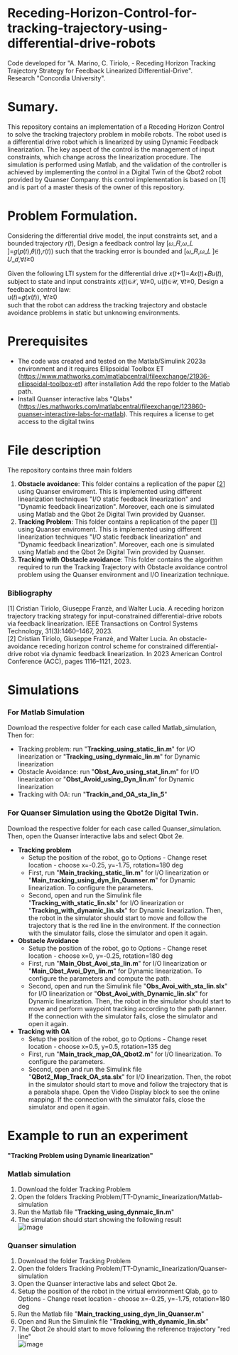 # Receding-Horizon-Control-for-tracking-trajectory-using-differential-drive-robots

Code developed for "A. Marino, C. Tiriolo, - Receding Horizon Tracking Trajectory Strategy for Feedback Linearized Differential-Drive".  
Research "Concordia University".  

# Sumary.
This repository contains an implementation of a Receding Horizon Control to solve the tracking trajectory problem in mobile robots. The robot used is a differential drive robot which is linearized by using Dynamic Feedback linearization. The key aspect of the control is the management of input constraints, which change across the linearization procedure. The simulation is performed using Matlab, and the validation of the controller is achieved by implementing the control in a Digital Twin of the Qbot2 robot provided by Quanser Company. this control implementation is based on [1] and is part of a master thesis of the owner of this repository.
# Problem Formulation.
Considering the differential drive model, the input constraints set, and a bounded trajectory 𝑟(𝑡), 
Design a feedback control lay [𝜔_𝑅,𝜔_𝐿 ]=𝑔(𝑝(𝑡),𝜃(𝑡),𝑟(𝑡)) such that the tracking error is bounded and [𝜔_𝑅,𝜔_𝐿 ]∈ 𝑈_𝑑,∀𝑡≥0


Given the following LTI system for the differential drive 
𝑥(𝑡+1)=𝐴𝑥(𝑡)+𝐵𝑢(𝑡), 
subject to state and input constraints 
𝑥(𝑡)∈𝒳, ∀𝑡≥0,  u(𝑡)∈𝒰, ∀𝑡≥0, 
Design a feedback control law:  
u(𝑡)=𝑔(𝑥(𝑡)), ∀𝑡≥0  
such that the robot can address the tracking trajectory and obstacle avoidance problems in static but unknowing environments.  
# Prerequisites
- The code was created and tested on the Matlab/Simulink 2023a environment and it requires Ellipsoidal Toolbox ET (https://www.mathworks.com/matlabcentral/fileexchange/21936-ellipsoidal-toolbox-et)
after installation Add the repo folder to the Matlab path.
- Install Quanser interactive labs "Qlabs" (https://es.mathworks.com/matlabcentral/fileexchange/123860-quanser-interactive-labs-for-matlab). This requires a license to get access to the digital twins 
# File description
The repository contains three main folders  
1. **Obstacle avoidance**: This folder contains a replication of the paper [[2](https://ieeexplore.ieee.org/document/10156498)] using Quanser enviroment. This is implemented using different linearization techniques "I/O static feedback linearization" and "Dynamic feedback linearization". Moreover, each one is simulated using Matlab and the Qbot 2e Digital Twin provided by Quanser. 
2. **Tracking Problem**: This folder contains a replication of the paper [[1](https://ieeexplore.ieee.org/document/9956741)] using Quanser enviroment. This is implemented using different linearization techniques "I/O static feedback linearization" and "Dynamic feedback linearization". Moreover, each one is simulated using Matlab and the Qbot 2e Digital Twin provided by Quanser.
3. **Tracking with Obstacle avoidance**: This folder contains the algorithm required to run the Tracking Trajectory with Obstacle avoidance control problem using the Quanser environment and I/O linearization technique.
### Bibliography
[1] Cristian Tiriolo, Giuseppe Franzè, and Walter Lucia. A receding horizon trajectory tracking strategy for input-constrained differential-drive robots via feedback linearization. IEEE Transactions on Control Systems Technology, 31(3):1460–1467, 2023.  
[2] Cristian Tiriolo, Giuseppe Franzè, and Walter Lucia. An obstacle-avoidance receding horizon control scheme for constrained differential-drive robot via dynamic feedback linearization. In 2023 American Control Conference (ACC), pages 1116–1121, 2023.

# Simulations 
### For Matlab Simulation  
Download the respective folder for each case called Matlab_simulation, Then for:
- Tracking problem: run "**Tracking_using_static_lin.m**" for I/O linearization or "**Tracking_using_dynmaic_lin.m**" for Dynamic linearization
- Obstacle Avoidance: run "**Obst_Avo_using_stat_lin.m**" for I/O linearization or "**Obst_Avoid_using_Dyn_lin.m**" for Dynamic linearization
- Tracking with OA: run "**Trackin_and_OA_sta_lin_5**"
### For Quanser Simulation using the Qbot2e Digital Twin.
Download the respective folder for each case called Quanser_simulation. Then, open the Quanser interactive labs and select Qbot 2e.
- **Tracking problem**
  - Setup the position of the robot, go to Options - Change reset location - choose x=-0.25, y=-1.75, rotation=180 deg
  - First, run "**Main_tracking_static_lin.m**" for I/O linearization or "**Main_tracking_using_dyn_lin_Quanser.m**" for Dynamic linearization. To configure the parameters.
  - Second, open and run the Simulink file "**Tracking_with_static_lin.slx**" for I/O linearization or "**Tracking_with_dynamic_lin.slx**" for Dynamic linearization. Then, the robot in the simulator should start to move and follow the trajectory that is the red line in the environment. If the connection with the simulator fails, close the simulator and open it again.
- **Obstacle Avoidance**
  - Setup the position of the robot, go to Options - Change reset location - choose x=0, y=-0.25, rotation=180 deg
  - First, run "**Main_Obst_Avoi_sta_lin.m**" for I/O linearization or "**Main_Obst_Avoi_Dyn_lin.m**" for Dynamic linearization. To configure the parameters and compute the path.
  - Second, open and run the Simulink file "**Obs_Avoi_with_sta_lin.slx**" for I/O linearization or "**Obst_Avoi_with_Dynamic_lin.slx**" for Dynamic linearization. Then, the robot in the simulator should start to move and perform waypoint tracking according to the path planner. If the connection with the simulator fails, close the simulator and open it again.
- **Tracking with OA**
  - Setup the position of the robot, go to Options - Change reset location - choose x=0.5, y=0.5, rotation=135 deg
  - First, run "**Main_track_map_OA_Qbot2.m**" for I/O linearization. To configure the parameters.
  - Second, open and run the Simulink file "**QBot2_Map_Track_OA_sta.slx**" for I/O linearization. Then, the robot in the simulator should start to move and follow the trajectory that is a parabola shape. Open the Video Display block to see the online mapping. If the connection with the simulator fails, close the simulator and open it again.

# Example to run an experiment  
**"Tracking Problem using Dynamic linearization"**
### Matlab simulation 
1. Download the folder Tracking Problem 
2. Open the folders Tracking Problem/TT-Dynamic_linearization/Matlab-simulation
3. Run the Matlab file  "**Tracking_using_dynmaic_lin.m**"
4. The simulation should start showing the following result  
![image](https://github.com/fercho-0109/RHC-Tracking-Trajectory-with-Obstacle-Avoidance/assets/40362695/9da97de6-8f37-4604-bd6f-a36ef1451159)
### Quanser simulation
1. Download the folder Tracking Problem 
2. Open the folders Tracking Problem/TT-Dynamic_linearization/Quanser-simulation
3. Open the Quanser interactive labs and select Qbot 2e.
4. Setup the position of the robot in the virtual environment Qlab, go to Options - Change reset location - choose x=-0.25, y=-1.75, rotation=180 deg
5. Run the Matlab file "**Main_tracking_using_dyn_lin_Quanser.m**"
6. Open and Run the Simulink file "**Tracking_with_dynamic_lin.slx**"
7. The Qbot 2e should start to move following the reference trajectory "red line"  
![image](https://github.com/PreCyseGroup/RHC-Tracking-Trajectory-with-Obstacle-Avoidance/assets/40362695/855b62e5-6ebd-4bf2-a85c-3464a9948a70)







  


